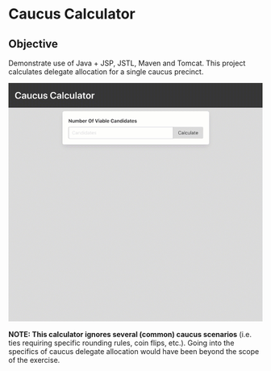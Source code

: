 # Caucus Calculator
## Objective
Demonstrate use of Java + JSP, JSTL, Maven and Tomcat. This project calculates delegate allocation for a single caucus precinct.

![Demo](./doc/caucus_calc_demo.gif)

__NOTE: This calculator ignores several (common) caucus scenarios__ (i.e. ties requiring specific rounding rules, coin flips, etc.). Going into the specifics of caucus delegate allocation would have been beyond the scope of the exercise.
